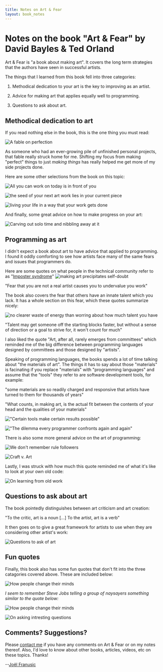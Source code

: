 ```yaml
---
title: Notes on Art & Fear
layout: book_notes
---
```


# Notes on the book "Art & Fear" by David Bayles & Ted Orland

Art & Fear is "a book about making art". It covers the long term
strategies that the authors have seen in successful artists.

The things that I learned from this book fell into three categories:

1.  Methodical dedication to your art is the key to improving as an artist.

2.  Advice for making art that applies equally well to programming.

3.  Questions to ask about art.

## Methodical dedication to art

If you read nothing else in the book, this is the one thing you must read:

![A fable on perfection](/assets/img/art-and-fear-page-29.jpg)

As someone who had an ever-growing pile of unfinished personal
projects, that fable really struck home for me. Shifting my focus from
making "perfect" things to just *making things* has really helped me get
more of my side projects done.

Here are some other selections from the book on this topic:

![All you can work on today is in front of you](/assets/img/art-and-fear-page-16.jpg)

![the seed of your next art work lies in your current piece](/assets/img/art-and-fear-page-31.jpg)

![living your life in a way that your work gets done](/assets/img/art-and-fear-page-61.jpg)

And finally, some great advice on how to make progress on your art:

![Carving out solo time and nibbling away at it](/assets/img/art-and-fear-page-121.jpg)


## Programming as art

I didn't expect a book about art to have advice that applied to
programming. I found it oddly comforting to see how artists face many
of the same fears and issues that programmers do.

Here are some quotes on what people in the technical community refer
to as "[Imposter syndrome](https://en.wikipedia.org/wiki/Impostor_syndrome)"
![making art precipitates self-doubt](/assets/img/art-and-fear-page-13.jpg)

"Fear that you are not a real artist causes you to undervalue you
work"

The book also covers the fear that others have an innate talent which 
you lack. It has a whole section on this fear, which these quotes
summarize nicely:

![no clearer waste of energy than worring about how much talent you have](/assets/img/art-and-fear-page-26.jpg)

"Talent may get someone off the starting blocks faster, but without a
sense of direction or a goal to strive for, it won't count for much"

I also liked the quote "Art, after all, rarely emerges from
committees" which reminded me of the big difference between
programming languages designed by committees and those designed by
"artists".

Speaking of programming languages, the books spends a lot of time
talking about "the materials of art". The things it has to say
about those "materials" is facinating if you replace "materials" with
"programming languages" and assume that the "tools" they refer to are
software development tools, for example:

"some materials are so readily charged and responsive that artists have
turned to them for thousands of years"

"What counts, in making art, is the actual fit between the contents of
your head and the qualities of your materials"

!["Certain tools make certain results possible"](/assets/img/art-and-fear-page-58.jpg)

!["The dilemma every programmer confronts again and again"](/assets/img/art-and-fear-page-59.jpg)

There is also some more general advice on the art of programming:

![We don't remember rule followers](/assets/img/art-and-fear-page-95.jpg)

![Craft v. Art](/assets/img/art-and-fear-page-99.jpg)

Lastly, I was struck with how much this quote reminded me of what it's
like to look at your own old code:

![On learning from old work](/assets/img/art-and-fear-page-100.jpg)

## Questions to ask about art

The book pointedly distinguishes between art criticism
and art creation:

"To the critic, art is a noun [...] To the artist, art is a verb"

It then goes on to give a great framework for artists to use when they
are considering other artist's work:

![Questions to ask of art](/assets/img/art-and-fear-page-93.jpg)

## Fun quotes

Finally, this book also has some fun quotes that don't fit into the three
catagories covered above. These are included below:

![How people change their minds](/assets/img/art-and-fear-page-68.jpg)

*I seem to remember Steve Jobs telling a group of naysayers something
 similar to the quote below:*

![How people change their minds](/assets/img/art-and-fear-page-57.jpg)

![On asking intresting questions](/assets/img/art-and-fear-page-113.jpg)

## Comments? Suggestions?

Please [contact me](/contact) if you have any comments on Art & Fear
or on my notes thereof. Also, I'd love to know about other books, articles,
videos, etc on these topics. Thanks!

--[Joël Franusic](/)